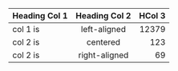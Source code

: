 

| Heading Col 1 | Heading Col 2 | HCol 3|
| ------------- |:-------------:| -----:|
| col 1 is      | left-aligned  | 12379 |
| col 2 is      | centered      |   123 |
| col 2 is      | right-aligned |    69 |

